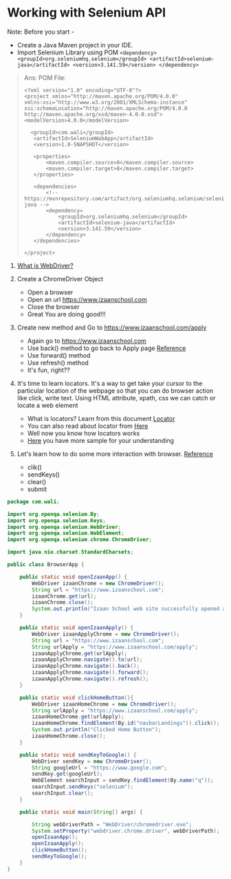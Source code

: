 # Working with Selenium API 
Note: Before you start -
* Create a Java Maven project in your IDE.
* Import Selenium Library using POM
`<dependency>
  <groupId>org.seleniumhq.selenium</groupId>
  <artifactId>selenium-java</artifactId>
  <version>3.141.59</version>
  </dependency>`

> Ans: POM File:
> 
> ```
> <?xml version="1.0" encoding="UTF-8"?>
> <project xmlns="http://maven.apache.org/POM/4.0.0"
> xmlns:xsi="http://www.w3.org/2001/XMLSchema-instance"
> xsi:schemaLocation="http://maven.apache.org/POM/4.0.0 http://maven.apache.org/xsd/maven-4.0.0.xsd">
> <modelVersion>4.0.0</modelVersion>
>
>   <groupId>com.wali</groupId>
>    <artifactId>SeleniumWabApp</artifactId>
>    <version>1.0-SNAPSHOT</version>
>
>    <properties>
>        <maven.compiler.source>8</maven.compiler.source>
>        <maven.compiler.target>8</maven.compiler.target>
>    </properties>
>
>    <dependencies>
>        <!-- https://mvnrepository.com/artifact/org.seleniumhq.selenium/selenium-java -->
>        <dependency>
>            <groupId>org.seleniumhq.selenium</groupId>
>            <artifactId>selenium-java</artifactId>
>            <version>3.141.59</version>
>        </dependency>
>    </dependencies>
>
> </project>
> ```
  
1. [What is WebDriver?](https://www.selenium.dev/documentation/webdriver/)
2. Create a ChromeDriver Object 
   * Open a browser
   * Open an url https://www.izaanschool.com
   * Close the browser
    * Great You are doing good!!!
3. Create new method and Go to https://www.izaanschool.com/apply
    * Again go to https://www.izaanschool.com
    * Use back() method to go back to Apply page [Reference](https://www.selenium.dev/documentation/webdriver/browser/navigation/)
    * Use forward() method
    * Use refresh() method
    * It's fun, right??
    
5. It's time to learn locators. It's a way to get take your cursor to the particular
   location of the webpage so that you can do browser action like click, write text.
   Using HTML attribute, xpath, css we can catch or locate a web element
    *  What is locators? Learn from this document [Locator](https://www.selenium.dev/documentation/webdriver/elements/locators/)
    * You can also read about locator from [Here](https://docs.google.com/document/d/1yRdHoJGOkfOQn5N_Gnywa-9963_Cydrq7jEjl0X7Crg/edit?usp=sharing)
    * Well now you know how locators works
    * [Here](https://www.selenium.dev/documentation/webdriver/elements/finders/) you have more sample for your understanding 
6. Let's learn how to do some more interaction with browser. [Reference](https://www.selenium.dev/documentation/webdriver/elements/interactions/) 
    * clik()
    * sendKeys()
    * clear()
    * submit

```java
package com.wali;

import org.openqa.selenium.By;
import org.openqa.selenium.Keys;
import org.openqa.selenium.WebDriver;
import org.openqa.selenium.WebElement;
import org.openqa.selenium.chrome.ChromeDriver;

import java.nio.charset.StandardCharsets;

public class BrowserApp {

    public static void openIzaanApp() {
        WebDriver izaanChrome = new ChromeDriver();
        String url = "https://www.izaanschool.com";
        izaanChrome.get(url);
        izaanChrome.close();
        System.out.println("Izaan School web site successfully opened and closed");
    }

    public static void openIzaanApply() {
        WebDriver izaanApplyChrome = new ChromeDriver();
        String url = "https://www.izaanschool.com";
        String urlApply = "https://www.izaanschool.com/apply";
        izaanApplyChrome.get(urlApply);
        izaanApplyChrome.navigate().to(url);
        izaanApplyChrome.navigate().back();
        izaanApplyChrome.navigate().forward();
        izaanApplyChrome.navigate().refresh();
    }

    public static void clickHomeButton(){
        WebDriver izaanHomeChrome = new ChromeDriver();
        String urlApply = "https://www.izaanschool.com/apply";
        izaanHomeChrome.get(urlApply);
        izaanHomeChrome.findElement(By.id("navbarLandings")).click();
        System.out.println("Clicked Home Button");
        izaanHomeChrome.close();
    }

    public static void sendKeyToGoogle() {
        WebDriver sendKey = new ChromeDriver();
        String googleUrl = "https://www.google.com";
        sendKey.get(googleUrl);
        WebElement searchInput = sendKey.findElement(By.name("q"));
        searchInput.sendKeys("selenium");
        searchInput.clear();
    }

    public static void main(String[] args) {

        String webDriverPath = "WebDriver/chromedriver.exe";
        System.setProperty("webdriver.chrome.driver", webDriverPath);
        openIzaanApp();
        openIzaanApply();
        clickHomeButton();
        sendKeyToGoogle();
    }
}
```